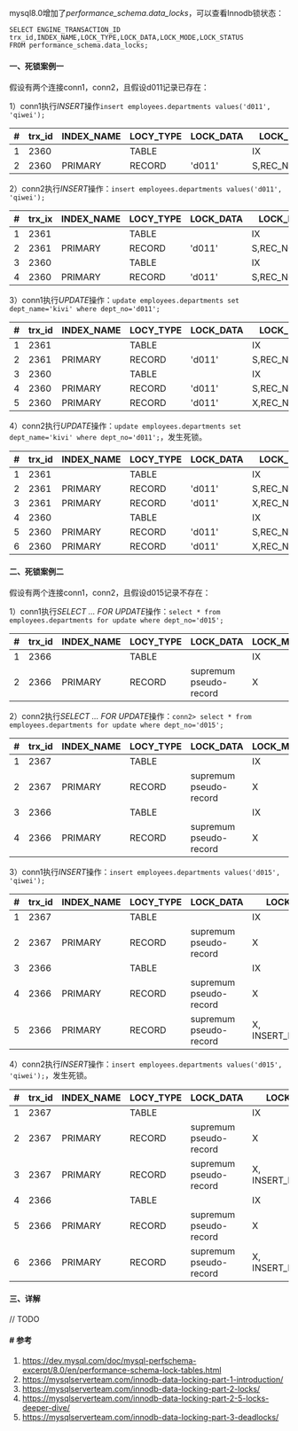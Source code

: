 mysql8.0增加了*performance_schema.data_locks*，可以查看Innodb锁状态：

```mysql
SELECT ENGINE_TRANSACTION_ID trx_id,INDEX_NAME,LOCK_TYPE,LOCK_DATA,LOCK_MODE,LOCK_STATUS 
FROM performance_schema.data_locks;
```

#### 一、死锁案例一

假设有两个连接conn1，conn2，且假设d011记录已存在：

1）conn1执行*INSERT*操作`insert employees.departments values('d011', 'qiwei');`

| #   | trx_id | INDEX_NAME | LOCY_TYPE | LOCK_DATA | LOCK_MODE     | LOCK_STATUS |
| --- | ------ | ---------- | --------- | --------- | ------------- | ----------- |
| 1   | 2360   |            | TABLE     |           | IX            | GRANTED     |
| 2   | 2360   | PRIMARY    | RECORD    | 'd011'    | S,REC_NOT_GAP | GRANTED     |

2）conn2执行*INSERT*操作：`insert employees.departments values('d011', 'qiwei');`

| #   | trx_ix | INDEX_NAME | LOCY_TYPE | LOCK_DATA | LOCK_MODE     | LOCK_STATUS |
| --- | ------ | ---------- | --------- | --------- | ------------- | ----------- |
| 1   | 2361   |            | TABLE     |           | IX            | GRANTED     |
| 2   | 2361   | PRIMARY    | RECORD    | 'd011'    | S,REC_NOT_GAP | GRANTED     |
| 3   | 2360   |            | TABLE     |           | IX            | GRANTED     |
| 4   | 2360   | PRIMARY    | RECORD    | 'd011'    | S,REC_NOT_GAP | GRANTED     |

3）conn1执行*UPDATE*操作：`update employees.departments set dept_name='kivi' where dept_no='d011';`

| #   | trx_id | INDEX_NAME | LOCY_TYPE | LOCK_DATA | LOCK_MODE     | LOCK_STATUS |
| --- | ------ | ---------- | --------- | --------- | ------------- | ----------- |
| 1   | 2361   |            | TABLE     |           | IX            | GRANTED     |
| 2   | 2361   | PRIMARY    | RECORD    | 'd011'    | S,REC_NOT_GAP | GRANTED     |
| 3   | 2360   |            | TABLE     |           | IX            | GRANTED     |
| 4   | 2360   | PRIMARY    | RECORD    | 'd011'    | S,REC_NOT_GAP | GRANTED     |
| 5   | 2360   | PRIMARY    | RECORD    | 'd011'    | X,REC_NOT_GAP | WAITING     |

4）conn2执行*UPDATE*操作：`update employees.departments set dept_name='kivi' where dept_no='d011';`，发生死锁。

| #   | trx_id | INDEX_NAME | LOCY_TYPE | LOCK_DATA | LOCK_MODE     | LOCK_STATUS |
| --- | ------ | ---------- | --------- | --------- | ------------- | ----------- |
| 1   | 2361   |            | TABLE     |           | IX            | GRANTED     |
| 2   | 2361   | PRIMARY    | RECORD    | 'd011'    | S,REC_NOT_GAP | GRANTED     |
| 3   | 2361   | PRIMARY    | RECORD    | 'd011'    | X,REC_NOT_GAP | WAITING     |
| 4   | 2360   |            | TABLE     |           | IX            | GRANTED     |
| 5   | 2360   | PRIMARY    | RECORD    | 'd011'    | S,REC_NOT_GAP | GRANTED     |
| 6   | 2360   | PRIMARY    | RECORD    | 'd011'    | X,REC_NOT_GAP | WAITING     |

#### 二、死锁案例二

假设有两个连接conn1，conn2，且假设d015记录不存在：

1）conn1执行*SELECT ... FOR UPDATE*操作：`select * from employees.departments for update where dept_no='d015';`

| #   | trx_id | INDEX_NAME | LOCY_TYPE | LOCK_DATA              | LOCK_MODE | LOCK_STATUS |
| --- | ------ | ---------- | --------- | ---------------------- | --------- | ----------- |
| 1   | 2366   |            | TABLE     |                        | IX        | GRANTED     |
| 2   | 2366   | PRIMARY    | RECORD    | supremum pseudo-record | X         | GRANTED     |

2）conn2执行*SELECT ... FOR UPDATE*操作：`conn2> select * from employees.departments for update where dept_no='d015';`

| #   | trx_id | INDEX_NAME | LOCY_TYPE | LOCK_DATA              | LOCK_MODE | LOCK_STATUS |
| --- | ------ | ---------- | --------- | ---------------------- | --------- | ----------- |
| 1   | 2367   |            | TABLE     |                        | IX        | GRANTED     |
| 2   | 2367   | PRIMARY    | RECORD    | supremum pseudo-record | X         | GRANTED     |
| 3   | 2366   |            | TABLE     |                        | IX        | GRANTED     |
| 4   | 2366   | PRIMARY    | RECORD    | supremum pseudo-record | X         | GRANTED     |

3）conn1执行*INSERT*操作：`insert employees.departments values('d015', 'qiwei');`

| #   | trx_id | INDEX_NAME | LOCY_TYPE | LOCK_DATA              | LOCK_MODE           | LOCK_STATUS |
| --- | ------ | ---------- | --------- | ---------------------- | ------------------- | ----------- |
| 1   | 2367   |            | TABLE     |                        | IX                  | GRANTED     |
| 2   | 2367   | PRIMARY    | RECORD    | supremum pseudo-record | X                   | GRANTED     |
| 3   | 2366   |            | TABLE     |                        | IX                  | GRANTED     |
| 4   | 2366   | PRIMARY    | RECORD    | supremum pseudo-record | X                   | GRANTED     |
| 5   | 2366   | PRIMARY    | RECORD    | supremum pseudo-record | X, INSERT_INTENTION | WAITING     |

4）conn2执行*INSERT*操作：`insert employees.departments values('d015', 'qiwei');`，发生死锁。

| #   | trx_id | INDEX_NAME | LOCY_TYPE | LOCK_DATA              | LOCK_MODE           | LOCK_STATUS |
| --- | ------ | ---------- | --------- | ---------------------- | ------------------- | ----------- |
| 1   | 2367   |            | TABLE     |                        | IX                  | GRANTED     |
| 2   | 2367   | PRIMARY    | RECORD    | supremum pseudo-record | X                   | GRANTED     |
| 3   | 2367   | PRIMARY    | RECORD    | supremum pseudo-record | X, INSERT_INTENTION | WAITING     |
| 4   | 2366   |            | TABLE     |                        | IX                  | GRANTED     |
| 5   | 2366   | PRIMARY    | RECORD    | supremum pseudo-record | X                   | GRANTED     |
| 6   | 2366   | PRIMARY    | RECORD    | supremum pseudo-record | X, INSERT_INTENTION | WAITING     |

#### 三、详解

// TODO

#### # 参考

1. https://dev.mysql.com/doc/mysql-perfschema-excerpt/8.0/en/performance-schema-lock-tables.html
2. https://mysqlserverteam.com/innodb-data-locking-part-1-introduction/
3. https://mysqlserverteam.com/innodb-data-locking-part-2-locks/
4. https://mysqlserverteam.com/innodb-data-locking-part-2-5-locks-deeper-dive/
5. https://mysqlserverteam.com/innodb-data-locking-part-3-deadlocks/
